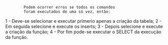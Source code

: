 			Podem ocorrer erros se todos os comandos
			foram executados de uma só vez, então:

1 - Deve-se selecionar e executar primerio apenas a criação da tabela;
2 - Em seguida selecione e execute os inserts;
3 - Depois selecione e execute a criação da função;
4 - Por fim pode-se executar o SELECT da execução da função.